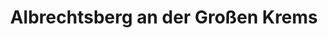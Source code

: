 ---
title: Albrechtsberg an der Großen Krems
url: /albrechtsberg-an-der-grossen-krems/
latitude: 48.462
longitude: 15.368
---